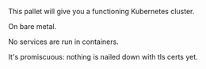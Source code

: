 This pallet will give you a functioning Kubernetes cluster.

On bare metal. 

No services are run in containers. 

It's promiscuous: nothing is nailed down with tls certs yet.
